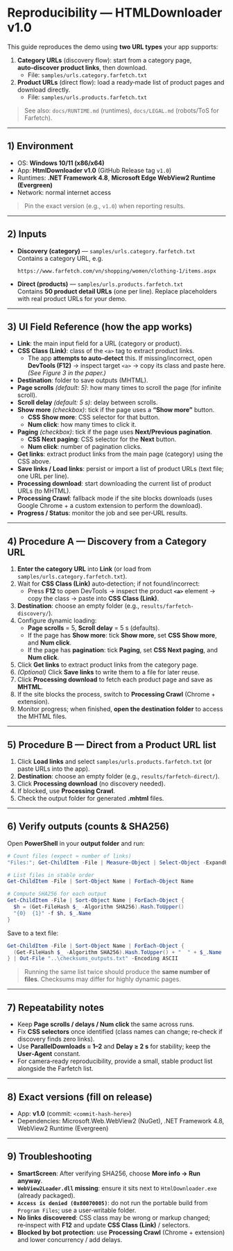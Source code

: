 # Reproducibility — HTMLDownloader v1.0

This guide reproduces the demo using **two URL types** your app supports:
1) **Category URLs** (discovery flow): start from a category page, **auto‑discover product links**, then download.
   - File: `samples/urls.category.farfetch.txt`
2) **Product URLs** (direct flow): load a ready‑made list of product pages and download directly.
   - File: `samples/urls.products.farfetch.txt`

> See also: `docs/RUNTIME.md` (runtimes), `docs/LEGAL.md` (robots/ToS for Farfetch).

---

## 1) Environment

- OS: **Windows 10/11 (x86/x64)**
- App: **HtmlDownloader v1.0** (GitHub Release tag `v1.0`)
- Runtimes: **.NET Framework 4.8**, **Microsoft Edge WebView2 Runtime (Evergreen)**
- Network: normal internet access

> Pin the exact version (e.g., `v1.0`) when reporting results.

---

## 2) Inputs

- **Discovery (category)** — `samples/urls.category.farfetch.txt`  
  Contains a category URL, e.g.
  ```text
  https://www.farfetch.com/vn/shopping/women/clothing-1/items.aspx
  ```

- **Direct (products)** — `samples/urls.products.farfetch.txt`  
  Contains **50 product detail URLs** (one per line). Replace placeholders with real product URLs for your demo.

---

## 3) UI Field Reference (how the app works)

- **Link**: the main input field for a URL (category or product).  
- **CSS Class (Link)**: class of the `<a>` tag to extract product links.  
  - The app **attempts to auto‑detect** this. If missing/incorrect, open **DevTools (F12)** → inspect target `<a>` → copy its class and paste here. *(See Figure 3 in the paper.)*
- **Destination**: folder to save outputs (MHTML).  
- **Page scrolls** *(default: 5)*: how many times to scroll the page (for infinite scroll).  
- **Scroll delay** *(default: 5 s)*: delay between scrolls.  
- **Show more** *(checkbox)*: tick if the page uses a **“Show more”** button.  
  - **CSS Show more**: CSS selector for that button.  
  - **Num click**: how many times to click it.  
- **Paging** *(checkbox)*: tick if the page uses **Next/Previous pagination**.  
  - **CSS Next paging**: CSS selector for the **Next** button.  
  - **Num click**: number of pagination clicks.  
- **Get links**: extract product links from the main page (category) using the CSS above.  
- **Save links / Load links**: persist or import a list of product URLs (text file; one URL per line).  
- **Processing download**: start downloading the current list of product URLs (to MHTML).  
- **Processing Crawl**: fallback mode if the site blocks downloads (uses Google Chrome + a custom extension to perform the download).  
- **Progress / Status**: monitor the job and see per‑URL results.

---

## 4) Procedure A — Discovery from a **Category URL**

1. **Enter the category URL** into **Link** (or load from `samples/urls.category.farfetch.txt`).  
2. Wait for **CSS Class (Link)** auto‑detection; if not found/incorrect:  
   - Press **F12** to open DevTools → inspect the product **`<a>`** element → copy the class → paste into **CSS Class (Link)**.  
3. **Destination**: choose an empty folder (e.g., `results/farfetch-discovery/`).  
4. Configure dynamic loading:
   - **Page scrolls** = 5, **Scroll delay** = 5 s (defaults).  
   - If the page has **Show more**: tick **Show more**, set **CSS Show more**, and **Num click**.  
   - If the page has **pagination**: tick **Paging**, set **CSS Next paging**, and **Num click**.  
5. Click **Get links** to extract product links from the category page.  
6. *(Optional)* Click **Save links** to write them to a file for later reuse.  
7. Click **Processing download** to fetch each product page and save as **MHTML**.  
8. If the site blocks the process, switch to **Processing Crawl** (Chrome + extension).  
9. Monitor progress; when finished, **open the destination folder** to access the MHTML files.

---

## 5) Procedure B — Direct from a **Product URL list**

1. Click **Load links** and select `samples/urls.products.farfetch.txt` (or paste URLs into the app).  
2. **Destination**: choose an empty folder (e.g., `results/farfetch-direct/`).  
3. Click **Processing download** (no discovery needed).  
4. If blocked, use **Processing Crawl**.  
5. Check the output folder for generated **.mhtml** files.

---

## 6) Verify outputs (counts & SHA256)

Open **PowerShell** in your **output folder** and run:

```powershell
# Count files (expect ≈ number of links)
"Files:"; Get-ChildItem -File | Measure-Object | Select-Object -ExpandProperty Count

# List files in stable order
Get-ChildItem -File | Sort-Object Name | ForEach-Object Name

# Compute SHA256 for each output
Get-ChildItem -File | Sort-Object Name | ForEach-Object {
  $h = (Get-FileHash $_ -Algorithm SHA256).Hash.ToUpper()
  "{0}  {1}" -f $h, $_.Name
}
```

Save to a text file:
```powershell
Get-ChildItem -File | Sort-Object Name | ForEach-Object {
  (Get-FileHash $_ -Algorithm SHA256).Hash.ToUpper() + "  " + $_.Name
} | Out-File "..\checksums_outputs.txt" -Encoding ASCII
```

> Running the same list twice should produce the **same number of files**. Checksums may differ for highly dynamic pages.

---

## 7) Repeatability notes

- Keep **Page scrolls / delays / Num click** the same across runs.  
- Fix **CSS selectors** once identified (class names can change; re‑check if discovery finds zero links).  
- Use **ParallelDownloads = 1–2** and **Delay ≥ 2 s** for stability; keep the **User‑Agent** constant.  
- For camera‑ready reproducibility, provide a small, stable product list alongside the Farfetch list.

---

## 8) Exact versions (fill on release)

- App: **v1.0** (commit: `<commit-hash-here>`)  
- Dependencies: Microsoft.Web.WebView2 (NuGet), .NET Framework 4.8, WebView2 Runtime (Evergreen)

---

## 9) Troubleshooting

- **SmartScreen**: After verifying SHA256, choose **More info → Run anyway**.  
- **`WebView2Loader.dll` missing**: ensure it sits next to `HtmlDownloader.exe` (already packaged).  
- **`Access is denied (0x80070005)`**: do not run the portable build from `Program Files`; use a user‑writable folder.  
- **No links discovered**: CSS class may be wrong or markup changed; re‑inspect with **F12** and update **CSS Class (Link)** / selectors.  
- **Blocked by bot protection**: use **Processing Crawl** (Chrome + extension) and lower concurrency / add delays.
